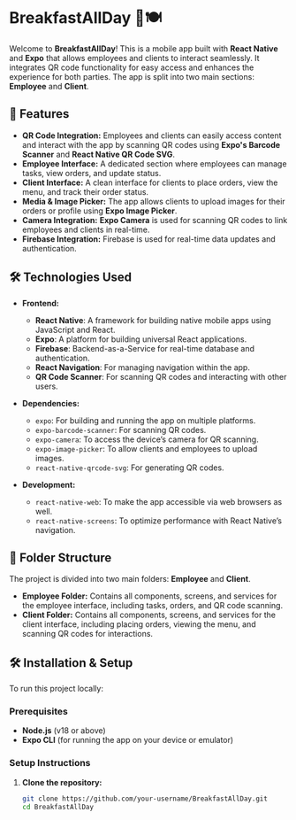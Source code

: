 # BreakfastAllDay 🍳🍽️

Welcome to **BreakfastAllDay**! This is a mobile app built with **React Native** and **Expo** that allows employees and clients to interact seamlessly. It integrates QR code functionality for easy access and enhances the experience for both parties. The app is split into two main sections: **Employee** and **Client**.

## 🚀 Features

- **QR Code Integration:** Employees and clients can easily access content and interact with the app by scanning QR codes using **Expo's Barcode Scanner** and **React Native QR Code SVG**.
- **Employee Interface:** A dedicated section where employees can manage tasks, view orders, and update status.
- **Client Interface:** A clean interface for clients to place orders, view the menu, and track their order status.
- **Media & Image Picker:** The app allows clients to upload images for their orders or profile using **Expo Image Picker**.
- **Camera Integration:** **Expo Camera** is used for scanning QR codes to link employees and clients in real-time.
- **Firebase Integration:** Firebase is used for real-time data updates and authentication.

## 🛠 Technologies Used

- **Frontend:**
  - **React Native**: A framework for building native mobile apps using JavaScript and React.
  - **Expo**: A platform for building universal React applications.
  - **Firebase**: Backend-as-a-Service for real-time database and authentication.
  - **React Navigation**: For managing navigation within the app.
  - **QR Code Scanner**: For scanning QR codes and interacting with other users.
  
- **Dependencies:**
  - `expo`: For building and running the app on multiple platforms.
  - `expo-barcode-scanner`: For scanning QR codes.
  - `expo-camera`: To access the device’s camera for QR scanning.
  - `expo-image-picker`: To allow clients and employees to upload images.
  - `react-native-qrcode-svg`: For generating QR codes.
  
- **Development:**
  - `react-native-web`: To make the app accessible via web browsers as well.
  - `react-native-screens`: To optimize performance with React Native’s navigation.

## 📁 Folder Structure

The project is divided into two main folders: **Employee** and **Client**.



- **Employee Folder:** Contains all components, screens, and services for the employee interface, including tasks, orders, and QR code scanning.
- **Client Folder:** Contains all components, screens, and services for the client interface, including placing orders, viewing the menu, and scanning QR codes for interactions.

## 🛠 Installation & Setup

To run this project locally:

### Prerequisites
- **Node.js** (v18 or above)
- **Expo CLI** (for running the app on your device or emulator)

### Setup Instructions

1. **Clone the repository:**

   ```bash
   git clone https://github.com/your-username/BreakfastAllDay.git
   cd BreakfastAllDay

